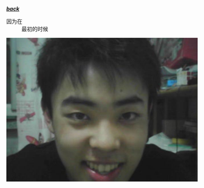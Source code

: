 [**_back_**](./)
<dl>
<dt>因为在</dt>
<dd>最初的时候</dd>
</dl>

<center>
 <img src='img/ww.jpg'>
</center>
